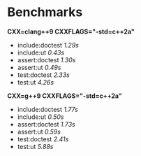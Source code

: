# Benchmarks

**CXX=clang++9 CXXFLAGS="-std=c++2a"**

* include:doctest *1.29s*
* include:ut *0.43s*
* assert:doctest *1.30s*
* assert:ut *0.49s*
* test:doctest *2.33s*
* test:ut *4.26s*

**CXX=g++9 CXXFLAGS="-std=c++2a"**

* include:doctest *1.77s*
* include:ut *0.50s*
* assert:doctest *1.73s*
* assert:ut *0.59s*
* test:doctest *2.41s*
* test:ut *5.88s*
